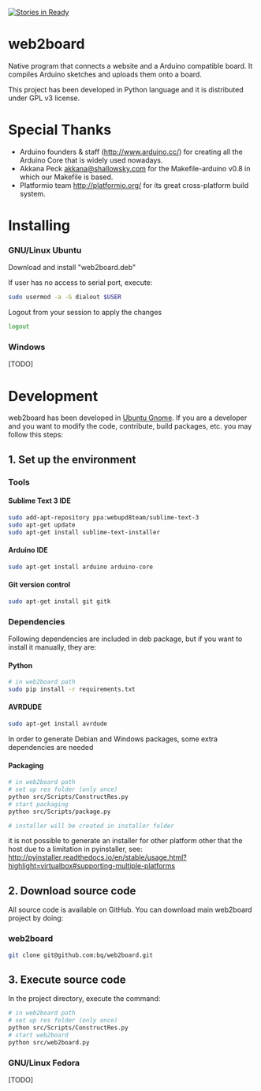 [![Stories in Ready](https://badge.waffle.io/bq/web2board.png?label=ready&title=Ready)](https://waffle.io/bq/web2board)
# web2board
Native program that connects a website and a Arduino compatible board. It compiles Arduino sketches and uploads them onto a board.


This project has been developed in Python language and it is distributed under GPL v3 license.


Special Thanks
======================

* Arduino founders & staff (http://www.arduino.cc/) for creating all the Arduino Core that is widely used nowadays.
* Akkana Peck <akkana@shallowsky.com> for the Makefile-arduino v0.8 in which our Makefile is based.
* Platformio  team <http://platformio.org/> for its great cross-platform build system.


# Installing

### GNU/Linux Ubuntu

Download and install "web2board.deb"

If user has no access to serial port, execute:

```bash
sudo usermod -a -G dialout $USER
```

Logout from your session to apply the changes

```bash
logout
```

### Windows

[TODO]


# Development

web2board has been developed in [Ubuntu Gnome](http://ubuntugnome.org/). If you are a developer and you want to modify the code, contribute, build packages, etc. you may follow this steps:

## 1. Set up the environment

### Tools

#### Sublime Text 3 IDE
```bash
sudo add-apt-repository ppa:webupd8team/sublime-text-3
sudo apt-get update
sudo apt-get install sublime-text-installer
```

#### Arduino IDE
```bash
sudo apt-get install arduino arduino-core
```

#### Git version control
```bash
sudo apt-get install git gitk
```

### Dependencies

Following dependencies are included in deb package, but if you want to install it manually, they are:

#### Python
```bash
# in web2board path
sudo pip install -r requirements.txt
```

#### AVRDUDE
```bash
sudo apt-get install avrdude
```

In order to generate Debian and Windows packages, some extra dependencies are needed

#### Packaging
```bash
# in web2board path
# set up res folder (only once)
python src/Scripts/ConstructRes.py
# start packaging
python src/Scripts/package.py

# installer will be created in installer folder
```

it is not possible to generate an installer for other platform other that the host due to a limitation in pyinstaller, see: http://pyinstaller.readthedocs.io/en/stable/usage.html?highlight=virtualbox#supporting-multiple-platforms
## 2. Download source code

All source code is available on GitHub. You can download main web2board project by doing:

### web2board

```bash
git clone git@github.com:bq/web2board.git
```

## 3. Execute source code

In the project directory, execute the command:

```bash
# in web2board path
# set up res folder (only once)
python src/Scripts/ConstructRes.py
# start web2board
python src/web2board.py
```

### GNU/Linux Fedora

[TODO]

